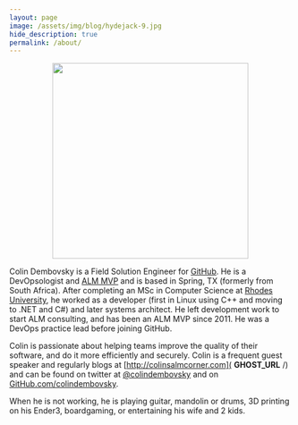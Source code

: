 ```yaml
---
layout: page
image: /assets/img/blog/hydejack-9.jpg
hide_description: true
permalink: /about/
---
```

<div style="text-align: center">
    <img src="/assets/images2020/4/23177_profile_mox.jpg" alt loading="lazy" width="350">
</div>

Colin Dembovsky is a Field Solution Engineer for [GitHub](https://github.com). He is a DevOpsologist and [ALM MVP](https://mvp.microsoft.com/en-us/mvp/Colin%20Dembovsky-4034924) and is based in Spring, TX (formerly from South Africa). After completing an MSc in Computer Science at [Rhodes University](http://www.ru.ac.za/), he worked as a developer (first in Linux using C++ and moving to .NET and C#) and later systems architect. He left development work to start ALM consulting, and has been an ALM MVP since 2011. He was a DevOps practice lead before joining GitHub.

Colin is passionate about helping teams improve the quality of their software, and do it more efficiently and securely. Colin is a frequent guest speaker and regularly blogs at [http://colinsalmcorner.com]( __GHOST_URL__ /) and can be found on twitter at [@colindembovsky](https://twitter.com/colindembovsky) and on [GitHub.com/colindembovsky](https://github.com/colindembovsky).

When he is not working, he is playing guitar, mandolin or drums, 3D printing on his Ender3, boardgaming, or entertaining his wife and 2 kids.
